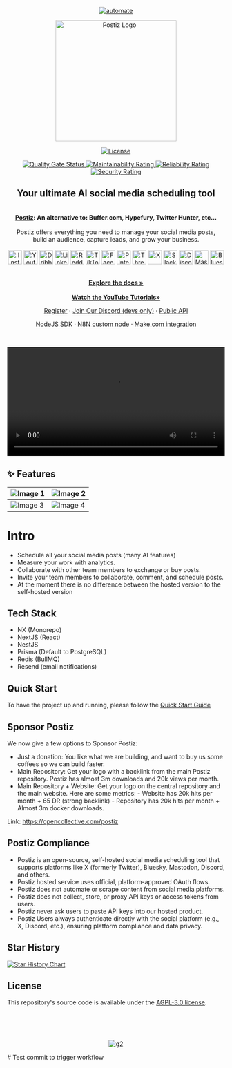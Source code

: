 <p align="center">
  <a href="https://github.com/growchief/growchief">
    <img alt="automate" src="https://github.com/user-attachments/assets/d760188d-8d56-4b05-a6c1-c57e67ef25cd" />
  </a>
</p>

<p align="center">
  <a href="https://postiz.com/" target="_blank">
  <picture>
    <source media="(prefers-color-scheme: dark)" srcset="https://github.com/user-attachments/assets/765e9d72-3ee7-4a56-9d59-a2c9befe2311">
    <img alt="Postiz Logo" src="https://github.com/user-attachments/assets/f0d30d70-dddb-4142-8876-e9aa6ed1cb99" width="280"/>
  </picture>
  </a>
</p>

<p align="center">
<a href="https://opensource.org/license/agpl-v3">
  <img src="https://img.shields.io/badge/License-AGPL%203.0-blue.svg" alt="License">
</a>
</p>

<div align="center">
  <a href="https://sonarqube.ennogelhaus.de/dashboard?id=gitroomhq_postiz-app_bd4cd369-af44-4d19-903b-c4bdb0b66022">
    <img src="https://sonarqube.ennogelhaus.de/api/project_badges/measure?project=gitroomhq_postiz-app_bd4cd369-af44-4d19-903b-c4bdb0b66022&metric=alert_status&token=sqb_4ef7409d8d3bb84ff51d945f5a62bc0df93895a9" alt="Quality Gate Status" />
  </a>
  <a href="https://sonarqube.ennogelhaus.de/dashboard?id=gitroomhq_postiz-app_bd4cd369-af44-4d19-903b-c4bdb0b66022">
    <img src="https://sonarqube.ennogelhaus.de/api/project_badges/measure?project=gitroomhq_postiz-app_bd4cd369-af44-4d19-903b-c4bdb0b66022&metric=software_quality_maintainability_rating&token=sqb_4ef7409d8d3bb84ff51d945f5a62bc0df93895a9" alt="Maintainability Rating" />
  </a>
  <a href="https://sonarqube.ennogelhaus.de/dashboard?id=gitroomhq_postiz-app_bd4cd369-af44-4d19-903b-c4bdb0b66022">
    <img src="https://sonarqube.ennogelhaus.de/api/project_badges/measure?project=gitroomhq_postiz-app_bd4cd369-af44-4d19-903b-c4bdb0b66022&metric=software_quality_reliability_rating&token=sqb_4ef7409d8d3bb84ff51d945f5a62bc0df93895a9" alt="Reliability Rating" />
  </a>
  <a href="https://sonarqube.ennogelhaus.de/dashboard?id=gitroomhq_postiz-app_bd4cd369-af44-4d19-903b-c4bdb0b66022">
    <img src="https://sonarqube.ennogelhaus.de/api/project_badges/measure?project=gitroomhq_postiz-app_bd4cd369-af44-4d19-903b-c4bdb0b66022&metric=software_quality_security_rating&token=sqb_4ef7409d8d3bb84ff51d945f5a62bc0df93895a9" alt="Security Rating" />
  </a>
</div>

<div align="center">
  <strong>
  <h2>Your ultimate AI social media scheduling tool</h2><br />
  <a href="https://postiz.com">Postiz</a>: An alternative to: Buffer.com, Hypefury, Twitter Hunter, etc...<br /><br />
  </strong>
  Postiz offers everything you need to manage your social media posts,<br />build an audience, capture leads, and grow your business.
</div>

<div class="flex" align="center">
  <br />
  <img alt="Instagram" src="https://postiz.com/svgs/socials/Instagram.svg" width="32">
  <img alt="Youtube" src="https://postiz.com/svgs/socials/Youtube.svg" width="32">
  <img alt="Dribbble" src="https://postiz.com/svgs/socials/Dribbble.svg" width="32">
  <img alt="Linkedin" src="https://postiz.com/svgs/socials/Linkedin.svg" width="32">
  <img alt="Reddit" src="https://postiz.com/svgs/socials/Reddit.svg" width="32">
  <img alt="TikTok" src="https://postiz.com/svgs/socials/TikTok.svg" width="32">
  <img alt="Facebook" src="https://postiz.com/svgs/socials/Facebook.svg" width="32">
  <img alt="Pinterest" src="https://postiz.com/svgs/socials/Pinterest.svg" width="32">
  <img alt="Threads" src="https://postiz.com/svgs/socials/Threads.svg" width="32">
  <img alt="X" src="https://postiz.com/svgs/socials/X.svg" width="32">
  <img alt="Slack" src="https://postiz.com/svgs/socials/Slack.svg" width="32">
  <img alt="Discord" src="https://postiz.com/svgs/socials/Discord.svg" width="32">
  <img alt="Mastodon" src="https://postiz.com/svgs/socials/Mastodon.svg" width="32">
  <img alt="Bluesky" src="https://postiz.com/svgs/socials/Bluesky.svg" width="32">
</div>

<p align="center">
  <br />
  <a href="https://docs.postiz.com" rel="dofollow"><strong>Explore the docs »</strong></a>
  <br />

  <br />
  <a href="https://youtube.com/@postizofficial" rel="dofollow"><strong>Watch the YouTube Tutorials»</strong></a>
  <br />
</p>

<p align="center">
  <a href="https://platform.postiz.com">Register</a>
  ·
  <a href="https://discord.postiz.com">Join Our Discord (devs only)</a>
  ·
  <a href="https://docs.postiz.com/public-api">Public API</a><br />
</p>
<p align="center">
  <a href="https://www.npmjs.com/package/@postiz/node">NodeJS SDK</a>
  ·
  <a href="https://www.npmjs.com/package/n8n-nodes-postiz">N8N custom node</a>
  ·
  <a href="https://apps.make.com/postiz">Make.com integration</a>
</p>


<br />

<p align="center">
  <video src="https://github.com/user-attachments/assets/05436a01-19c8-4827-b57f-05a5e7637a67" width="100%" />
</p>

## ✨ Features

| ![Image 1](https://github.com/user-attachments/assets/a27ee220-beb7-4c7e-8c1b-2c44301f82ef) | ![Image 2](https://github.com/user-attachments/assets/eb5f5f15-ed90-47fc-811c-03ccba6fa8a2) |
| ------------------------------------------------------------------------------------------- | ------------------------------------------------------------------------------------------- |
| ![Image 3](https://github.com/user-attachments/assets/d51786ee-ddd8-4ef8-8138-5192e9cfe7c3) | ![Image 4](https://github.com/user-attachments/assets/91f83c89-22f6-43d6-b7aa-d2d3378289fb) |

# Intro

- Schedule all your social media posts (many AI features)
- Measure your work with analytics.
- Collaborate with other team members to exchange or buy posts.
- Invite your team members to collaborate, comment, and schedule posts.
- At the moment there is no difference between the hosted version to the self-hosted version

## Tech Stack

- NX (Monorepo)
- NextJS (React)
- NestJS
- Prisma (Default to PostgreSQL)
- Redis (BullMQ)
- Resend (email notifications)

## Quick Start

To have the project up and running, please follow the [Quick Start Guide](https://docs.postiz.com/quickstart)

## Sponsor Postiz

We now give a few options to Sponsor Postiz:
- Just a donation: You like what we are building, and want to buy us some coffees so we can build faster.
- Main Repository: Get your logo with a backlink from the main Postiz repository. Postiz has almost 3m downloads and 20k views per month.
- Main Repository + Website: Get your logo on the central repository and the main website. Here are some metrics: - Website has 20k hits per month + 65 DR (strong backlink) - Repository has 20k hits per month + Almost 3m docker downloads.

Link: https://opencollective.com/postiz

## Postiz Compliance

- Postiz is an open-source, self-hosted social media scheduling tool that supports platforms like X (formerly Twitter), Bluesky, Mastodon, Discord, and others.
- Postiz hosted service uses official, platform-approved OAuth flows.
- Postiz does not automate or scrape content from social media platforms.
- Postiz does not collect, store, or proxy API keys or access tokens from users.
- Postiz never ask users to paste API keys into our hosted product.
- Postiz Users always authenticate directly with the social platform (e.g., X, Discord, etc.), ensuring platform compliance and data privacy.

## Star History

[![Star History Chart](https://api.star-history.com/svg?repos=gitroomhq/postiz-app&type=Date)](https://www.star-history.com/#gitroomhq/postiz-app&Date)

## License

This repository's source code is available under the [AGPL-3.0 license](LICENSE).

<br /><br /><br />

<p align="center">
  <a href="https://www.g2.com/products/postiz/take_survey" target="blank"><img alt="g2" src="https://github.com/user-attachments/assets/892cb74c-0b49-4589-b2f5-fbdbf7a98f66" /></a>
</p>
# Test commit to trigger workflow

